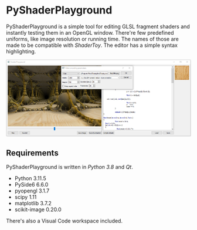# PyShaderPlayground

PyShaderPlayground is a simple tool for editing GLSL fragment shaders and instantly testing them in an OpenGL window. There're few predefined uniforms, like image resolution or running time. The names of those are made to be compatible with *ShaderToy*. The editor has a simple syntax highlighting.

![](docs/screenshot.png)

## Requirements

PyShaderPlayground is written in *Python 3.8* and *Qt*.

* Python 3.11.5
* PySide6 6.6.0
* pyopengl 3.1.7
* scipy 1.11
* matplotlib 3.7.2
* scikit-image 0.20.0

There's also a Visual Code workspace included.
